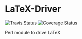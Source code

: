 LaTeX-Driver
============

[![Travis Status](https://travis-ci.org/Template-Toolkit-Latex/LaTeX-Driver.svg?branch=master)](https://travis-ci.org/Template-Toolkit-Latex/LaTeX-Driver)
[![Coverage Status](https://coveralls.io/repos/github/Template-Toolkit-Latex/LaTeX-Driver/badge.svg?branch=master)](https://coveralls.io/github/Template-Toolkit-Latex/LaTeX-Driver?branch=master)

Perl module to drive LaTeX
